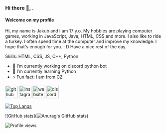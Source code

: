 ### Hi there 👋, .
#### Welcome on my profile
Hi, my name is Jakub and i am 17 y.o.
My hobbies are playing computer games, working in JavaScript, Java, HTML, CSS and more. I also like to ride a turkey. I often spend time at the computer and improve my knowledge. I hope that's enough for you. : D Have a nice rest of the day.

Skills: HTML, CSS, JS, C++, Python

- 🔭 I’m currently working on discord python bot 
- 🌱 I’m currently learning Python 
- ⚡ Fun fact: I am from CZ 


[<img src='https://cdn.jsdelivr.net/npm/simple-icons@3.0.1/icons/github.svg' alt='github' height='40'>](https://github.com/SympYcz)  [<img src='https://cdn.jsdelivr.net/npm/simple-icons@3.0.1/icons/instagram.svg' alt='instagram' height='40'>](https://www.instagram.com/_.learn_web._/)  [<img src='https://cdn.jsdelivr.net/npm/simple-icons@3.0.1/icons/icloud.svg' alt='website' height='40'>](https://www.sympy.xyz)  [<img src='https://cdn.jsdelivr.net/npm/simple-icons@3.0.1/icons/discord.svg' alt='discord' height='40'>](https://dsc.gg/par-city)  

[![Top Langs](https://github-readme-stats.vercel.app/api/top-langs/?username=SympYcz&layout=compact)](https://github.com/anuraghazra/github-readme-stats)

![GitHub stats](![Anurag's GitHub stats](https://github-readme-stats.vercel.app/api?username=SympYcz&show_icons=true&theme=customizing))  

![Profile views](https://gpvc.arturio.dev/SympYcz)  
